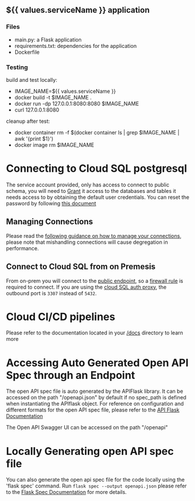 ## ${{ values.serviceName }} application

### Files
- main.py: a Flask application
- requirements.txt: dependencies for the application
- Dockerfile

### Testing
build and test locally:
- IMAGE_NAME=${{ values.serviceName }}
- docker build -t $IMAGE_NAME .
- docker run -dp 127.0.0.1:8080:8080 $IMAGE_NAME
- curl 127.0.0.1:8080

cleanup after test:
- docker container rm -f $(docker container ls | grep $IMAGE_NAME | awk '{print $1}')
- docker image rm $IMAGE_NAME

# Connecting to Cloud SQL postgresql

The service account provided, only has access to connect to public schema, you will need to [Grant](https://www.postgresql.org/docs/current/sql-grant.html) it access to the databases and tables it needs access to by obtaining the default user credentials. You can reset the password by following [this document](https://cloud.google.com/sql/docs/postgres/create-manage-users#change-pwd)

## Managing Connections

Please read the [following guidance on how to manage your connections](https://cloud.google.com/sql/docs/postgres/manage-connections#python), please note that mishandling connections will cause degregation in performance.


## Connect to Cloud SQL from on Premesis

From on-prem you will connect to the [public endpoint](https://console.cloud.google.com/sql/instances), so a [firewall rule](https://hcaservicecentral.service-now.com/hca?id=hca_cat_item&sys_id=bc9146dedb79970006c1ef92ca96196e) is required to connect. If you are using the [cloud SQL auth proxy](https://cloud.google.com/sql/docs/postgres/connect-auth-proxy), the outbound port is `3307` instead of `5432`. 


# Cloud CI/CD pipelines

Please refer to the documentation located in your [/docs](/docs) directory to learn more


# Accessing Auto Generated Open API Spec through an Endpoint

The open API spec file is auto generated by the APIFlask library. It can be accessed on the path "/openapi.json" by default if no spec_path is defined when instantiating the APIflask object. For reference on configuration and different formats for the open API spec file, please refer to the [API Flask Documentation](https://apiflask.com/openapi/)

The Open API Swagger UI can be accessed on the path "/openapi"


# Locally Generating open API spec file

You can also generate the open api spec file for the code locally using the 'flask spec' command. Run `flask spec --output openapi.json`
please refer to the [Flask Spec Documentation](https://apiflask.com/openapi/#the-flask-spec-command) for more details.


